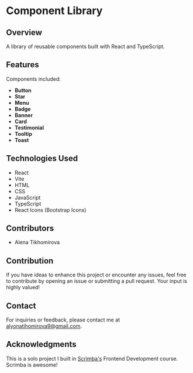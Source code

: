 # Component Library

## Overview

A library of reusable components built with React and TypeScript.

## Features

Components included:

- **Button**
- **Star**
- **Menu**
- **Badge**
- **Banner**
- **Card**
- **Testimonial**
- **Tooltip**
- **Toast**

<!-- ## Usage

1. Usage. -->

## Technologies Used

- React
- Vite
- HTML
- CSS
- JavaScript
- TypeScript
- React Icons (Bootstrap Icons)

## Contributors

- Alena Tikhomirova

## Contribution

If you have ideas to enhance this project or encounter any issues, feel free to contribute by opening an issue or submitting a pull request. Your input is highly valued!

## Contact

For inquiries or feedback, please contact me at alyonatihomirova9@gmail.com.

## Acknowledgments

This is a solo project I built in [Scrimba's](https://scrimba.com/) Frontend Development course. Scrimba is awesome!

